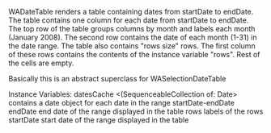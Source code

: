 WADateTable renders a table containing dates from startDate to endDate. The table contains one column for each date from startDate to endDate. The top row of the table groups columns by month and labels each month (January 2008). The second row contains the date of each month (1-31) in the date range. The table also contains "rows size" rows. The first column of these rows contains the contents of the instance variable "rows". Rest of the cells are empty.

Basically this is an abstract superclass for WASelectionDateTable

Instance Variables:
	datesCache	<(SequenceableCollection of: Date>	contains a date object for each date in the range startDate-endDate
	endDate	<Date>	end date of the range displayed in the table
	rows	<SequenceableCollection>	labels of the rows
	startDate	<Date>	start date of the range displayed in the table

